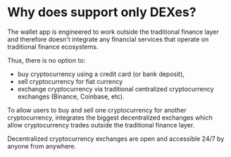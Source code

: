 # Why does support only DEXes?

The wallet app is engineered to work outside the traditional finance layer and therefore doesn't integrate any financial services that operate on traditional finance ecosystems.

Thus, there is no option to:

- buy cryptocurrency using a credit card (or bank deposit),
- sell cryptocurrency for fiat currency
- exchange cryptocurrency via traditional centralized cryptocurrency exchanges (Binance, Coinbase, etc).

To allow users to buy and sell one cryptocurrency for another cryptocurrency, integrates the biggest decentralized exchanges which allow cryptocurrency trades outside the traditional finance layer.

Decentralized cryptocurrency exchanges are open and accessible 24/7 by anyone from anywhere.
